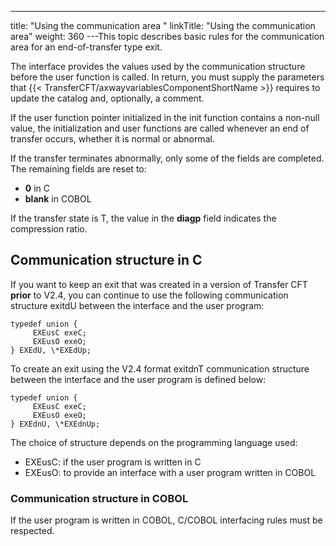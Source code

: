 ---
title: "Using  the communication area "
linkTitle: "Using the communication area"
weight: 360
---<span id="Communication_area_structure__End_of_transfer_exit"></span>This topic describes basic rules for the communication area for an end-of-transfer
type exit.

The interface provides the values used by the communication structure
before the user function is called. In return, you must supply the parameters
that {{< TransferCFT/axwayvariablesComponentShortName  >}} requires to update the catalog and, optionally, a comment.

If the user function pointer initialized in the init function contains
a non-null value, the initialization and user functions are called whenever
an end of transfer occurs, whether it is normal or abnormal.

If the transfer terminates abnormally, only some of the fields are completed.
The remaining fields are reset to:

* ****0****
    in C
* ****blank****
    in COBOL

If the transfer state is T, the value in the ****diagp****
field indicates the compression ratio.

<span id="Communication_structure_in_C_language"></span>

## Communication structure in C

If you want to keep an exit that was created in a version of Transfer
CFT ****prior**** to V2.4, you can continue
to use the following communication structure exitdU between the interface
and the user program:

```
typedef union {
     EXEusC exeC;
     EXEusO exeO;
} EXEdU, \*EXEdUp;
```

To create an exit using the V2.4 format exitdnT communication
structure between the interface and the user program is defined below:

```
typedef union {
     EXEusC exeC;
     EXEusO exeO;
} EXEdnU, \*EXEdnUp;
```

The choice of structure depends on the programming language used:

* EXEusC:
    if the user program is written in C
* EXEusO:
    to provide an interface with a user program written in COBOL

<span id="Communication_structure_in_COBOL"></span>

### Communication structure in COBOL

If the user program is written in COBOL, C/COBOL interfacing rules must
be respected.
